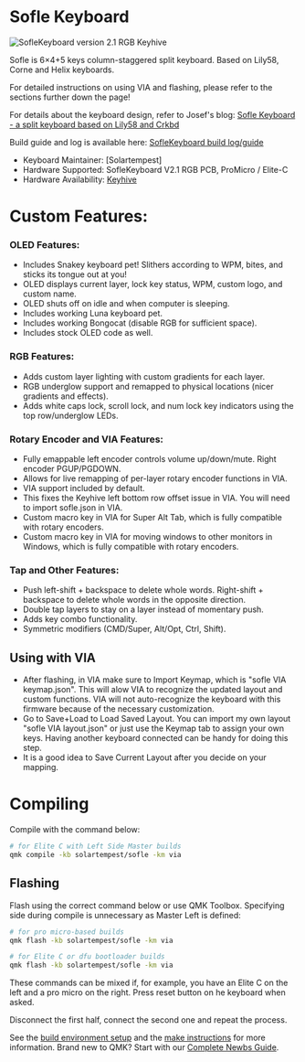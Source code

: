 # Sofle Keyboard

![SofleKeyboard version 2.1 RGB Keyhive](https://i.imgur.com/WH9OoWu.jpg)

Sofle is 6×4+5 keys column-staggered split keyboard. Based on Lily58, Corne and Helix keyboards.

For detailed instructions on using VIA and flashing, please refer to the sections further down the page!

For details about the keyboard design, refer to Josef's blog: [Sofle Keyboard - a split keyboard based on Lily58 and Crkbd](https://josef-adamcik.cz/electronics/let-me-introduce-you-sofle-keyboard-split-keyboard-based-on-lily58.html)

Build guide and log is available here: [SofleKeyboard build log/guide](https://josef-adamcik.cz/electronics/soflekeyboard-build-log-and-build-guide.html)

* Keyboard Maintainer: [Solartempest]
* Hardware Supported: SofleKeyboard V2.1 RGB PCB, ProMicro / Elite-C
* Hardware Availability: [Keyhive](https://keyhive.xyz/shop/sofle)

# Custom Features:

### OLED Features:
-   Includes Snakey keyboard pet! Slithers according to WPM, bites, and sticks its tongue out at you!
-	OLED displays current layer, lock key status, WPM, custom logo, and custom name.
-	OLED shuts off on idle and when computer is sleeping.
-	Includes working Luna keyboard pet.
-	Includes working Bongocat (disable RGB for sufficient space).
-   Includes stock OLED code as well.

### RGB Features:
-   Adds custom layer lighting with custom gradients for each layer.
-   RGB underglow support and remapped to physical locations (nicer gradients and effects).
-   Adds white caps lock, scroll lock, and num lock key indicators using the top row/underglow LEDs.

### Rotary Encoder and VIA Features:
-   Fully emappable left encoder controls volume up/down/mute. Right encoder PGUP/PGDOWN.
-   Allows for  live remapping of per-layer rotary encoder functions in VIA.
-   VIA support included by default.
-   This fixes the Keyhive left bottom row offset issue in VIA. You will need to import sofle.json in VIA.
-   Custom macro key in VIA for Super Alt Tab, which is fully compatible with rotary encoders.
-   Custom macro key in VIA for moving windows to other monitors in Windows, which is fully compatible with rotary encoders.

### Tap and Other Features:
-   Push left-shift + backspace to delete whole words. Right-shift + backspace to delete whole words in the opposite direction.
-   Double tap layers to stay on a layer instead of momentary push.
-   Adds key combo functionality.
-   Symmetric modifiers (CMD/Super, Alt/Opt, Ctrl, Shift).

## Using with VIA

-   After flashing, in VIA make sure to Import Keymap, which is "sofle VIA keymap.json". This will alow VIA to recognize the updated layout and custom functions. VIA will not auto-recognize the keyboard with this firmware because of the necessary customization.
-   Go to Save+Load to Load Saved Layout. You can import my own layout "sofle VIA layout.json" or just use the Keymap tab to assign your own keys. Having another keyboard connected can be handy for doing this step.
-   It is a good idea to Save Current Layout after you decide on your mapping.


# Compiling

Compile with the command below:

```sh
# for Elite C with Left Side Master builds
qmk compile -kb solartempest/sofle -km via
```

## Flashing

Flash using the correct command below or use QMK Toolbox. Specifying side during compile is unnecessary as Master Left is defined:

```sh
# for pro micro-based builds
qmk flash -kb solartempest/sofle -km via

# for Elite C or dfu bootloader builds
qmk flash -kb solartempest/sofle -km via
```

These commands can be mixed if, for example, you have an Elite C on the left and a pro micro on the right.
Press reset button on he keyboard when asked.

Disconnect the first half, connect the second one and repeat the process.


See the [build environment setup](https://docs.qmk.fm/#/getting_started_build_tools) and the [make instructions](https://docs.qmk.fm/#/getting_started_make_guide) for more information. Brand new to QMK? Start with our [Complete Newbs Guide](https://docs.qmk.fm/#/newbs).
